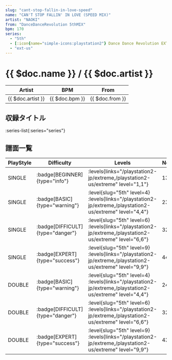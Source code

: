 ```yaml
---
slug: "cant-stop-fallin-in-love-speed"
name: "CAN'T STOP FALLIN' IN LOVE (SPEED MIX)"
artist: "NAOKI"
from: "DanceDanceRevolution 5thMIX"
bpm: 170
series:
  - "5th"
  - [:icon{name="simple-icons:playstation2"} Dance Dance Revolution EXTREME :icon{name="flag:jp-4x3"}](/playstation2-jp/extreme)
  - "ext-us"
---
```


# {{ $doc.name }} / {{ $doc.artist }}

|Artist|BPM|From|
|------|---|----|
|{{ $doc.artist }}|{{ $doc.bpm }}|{{ $doc.from }}|

## 収録タイトル

:series-list{:series="series"}

## 譜面一覧

|PlayStyle|Difficulty|Levels|Notes|Movie|
|---------|----------|------|-----|-----|
|SINGLE| :badge[BEGINNER]{type="info"}| :levels{links="/playstation2-jp/extreme,/playstation2-us/extreme" level="1,1"}|133/0||
|SINGLE| :badge[BASIC]{type="warning"}|<div class="field is-grouped is-grouped-multiline"> :level{slug="5th" level=4}  :levels{links="/playstation2-jp/extreme,/playstation2-us/extreme" level="4,4"}</div>|238/0||
|SINGLE| :badge[DIFFICULT]{type="danger"}|<div class="field is-grouped is-grouped-multiline"> :level{slug="5th" level=6}  :levels{links="/playstation2-jp/extreme,/playstation2-us/extreme" level="6,6"}</div>|321/0||
|SINGLE| :badge[EXPERT]{type="success"}|<div class="field is-grouped is-grouped-multiline"> :level{slug="5th" level=9}  :levels{links="/playstation2-jp/extreme,/playstation2-us/extreme" level="9,9"}</div>|443/0||
|DOUBLE| :badge[BASIC]{type="warning"}|<div class="field is-grouped is-grouped-multiline"> :level{slug="5th" level=4}  :levels{links="/playstation2-jp/extreme,/playstation2-us/extreme" level="4,4"}</div>|241/0||
|DOUBLE| :badge[DIFFICULT]{type="danger"}|<div class="field is-grouped is-grouped-multiline"> :level{slug="5th" level=6}  :levels{links="/playstation2-jp/extreme,/playstation2-us/extreme" level="6,6"}</div>|323/0||
|DOUBLE| :badge[EXPERT]{type="success"}|<div class="field is-grouped is-grouped-multiline"> :level{slug="5th" level=9}  :levels{links="/playstation2-jp/extreme,/playstation2-us/extreme" level="9,9"}</div>|432/0||
